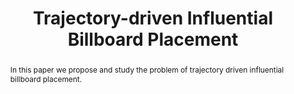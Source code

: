 ---
title: "Trajectory-driven Influential Billboard Placement"
authors:
- Ping Zhang
- admin
- Yuchen Li
- Guoliang Li
- Zhiyong Peng
publishDate: "2018-08-13T00:00:00Z"
publication_types: ["1"]
publication: In *International Conference on Knowledge Discovery and Data Mining*
publication_short: In *International Conference on Knowledge Discovery and Data Mining (KDD)*

abstract: In this paper we propose and study the problem of trajectory driven influential billboard placement. 

#tags:
#- Source Themes
featured: true

links:
url_pdf: http://eprints.soton.ac.uk/352095/1/Cushen-IMV2013.pdf
url_code: '#'
url_dataset: '#'
url_poster: '#'
url_project: ''
url_slides: ''
url_video: '#'

---